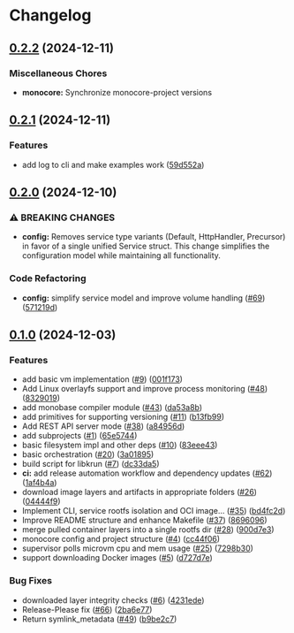 # Changelog

## [0.2.2](https://github.com/appcypher/monocore/compare/monocore-v0.2.1...monocore-v0.2.2) (2024-12-11)


### Miscellaneous Chores

* **monocore:** Synchronize monocore-project versions

## [0.2.1](https://github.com/appcypher/monocore/compare/monocore-v0.2.0...monocore-v0.2.1) (2024-12-11)


### Features

* add log to cli and make examples work ([59d552a](https://github.com/appcypher/monocore/commit/59d552a3b4e2a07936d101c425a90421593212e9))

## [0.2.0](https://github.com/appcypher/monocore/compare/monocore-v0.1.0...monocore-v0.2.0) (2024-12-10)


### ⚠ BREAKING CHANGES

* **config:** Removes service type variants (Default, HttpHandler, Precursor) in favor of a single unified Service struct. This change simplifies the configuration model while maintaining all functionality.

### Code Refactoring

* **config:** simplify service model and improve volume handling ([#69](https://github.com/appcypher/monocore/issues/69)) ([571219d](https://github.com/appcypher/monocore/commit/571219da112ff484e8d0f77162e6d8704dc99f5f))

## [0.1.0](https://github.com/appcypher/monocore/compare/monocore-v0.1.0...monocore-v0.1.0) (2024-12-03)


### Features

* add basic vm implementation ([#9](https://github.com/appcypher/monocore/issues/9)) ([001f173](https://github.com/appcypher/monocore/commit/001f173f80be2e63503222adb1f91bf61123bfeb))
* Add Linux overlayfs support and improve process monitoring ([#48](https://github.com/appcypher/monocore/issues/48)) ([8329019](https://github.com/appcypher/monocore/commit/832901982b6f788b5426f5f1c1055713a9c4b6e6))
* add monobase compiler module ([#43](https://github.com/appcypher/monocore/issues/43)) ([da53a8b](https://github.com/appcypher/monocore/commit/da53a8ba9adda7b503c9cde0c9eb5f3b7a8f064f))
* add primitives for supporting versioning ([#11](https://github.com/appcypher/monocore/issues/11)) ([b13fb99](https://github.com/appcypher/monocore/commit/b13fb9995e16c1a63f35f1d6a64742cc26aa28e2))
* Add REST API server mode ([#38](https://github.com/appcypher/monocore/issues/38)) ([a84956d](https://github.com/appcypher/monocore/commit/a84956d7b5a5e30dcaef78faa1ffd7d8520f035c))
* add subprojects ([#1](https://github.com/appcypher/monocore/issues/1)) ([65e5744](https://github.com/appcypher/monocore/commit/65e5744e11f5e061a567676d9a4d3ae25d3011c3))
* basic filesystem impl and other deps ([#10](https://github.com/appcypher/monocore/issues/10)) ([83eee43](https://github.com/appcypher/monocore/commit/83eee439166cad0c05cee569da6a417e47038f23))
* basic orchestration ([#20](https://github.com/appcypher/monocore/issues/20)) ([3a01895](https://github.com/appcypher/monocore/commit/3a0189560d6d7b61c114d482723185031f647e0f))
* build script for libkrun ([#7](https://github.com/appcypher/monocore/issues/7)) ([dc33da5](https://github.com/appcypher/monocore/commit/dc33da50e786db7bd71607960d831c208514220d))
* **ci:** add release automation workflow and dependency updates ([#62](https://github.com/appcypher/monocore/issues/62)) ([1af4b4a](https://github.com/appcypher/monocore/commit/1af4b4abf1ca90ec20738a72f0b8aca207acbaaa))
* download image layers and artifacts in appropriate folders ([#26](https://github.com/appcypher/monocore/issues/26)) ([04444f9](https://github.com/appcypher/monocore/commit/04444f9f6cf4144bda9e6b0cc0ab2d94a2290ddb))
* Implement CLI, service rootfs isolation and OCI image… ([#35](https://github.com/appcypher/monocore/issues/35)) ([bd4fc2d](https://github.com/appcypher/monocore/commit/bd4fc2dd7e07b2120c74000ea348c1880d4fad80))
* Improve README structure and enhance Makefile ([#37](https://github.com/appcypher/monocore/issues/37)) ([8696096](https://github.com/appcypher/monocore/commit/869609639fad91c76948d04508502881d2ae58ad))
* merge pulled container layers into a single rootfs dir ([#28](https://github.com/appcypher/monocore/issues/28)) ([900d7e3](https://github.com/appcypher/monocore/commit/900d7e3f29299c2218ad5c46af4f1de0cf1e690b))
* monocore config and project structure ([#4](https://github.com/appcypher/monocore/issues/4)) ([cc44f06](https://github.com/appcypher/monocore/commit/cc44f06eb7eea5784508bf35cf3d3cf21c8724c9))
* supervisor polls microvm cpu and mem usage ([#25](https://github.com/appcypher/monocore/issues/25)) ([7298b30](https://github.com/appcypher/monocore/commit/7298b305bd152d75ae91cc35eeab8f187d451262))
* support downloading Docker images ([#5](https://github.com/appcypher/monocore/issues/5)) ([d727d7e](https://github.com/appcypher/monocore/commit/d727d7e37bca5ab9b4153aaf5c3ced350e3605f1))


### Bug Fixes

* downloaded layer integrity checks ([#6](https://github.com/appcypher/monocore/issues/6)) ([4231ede](https://github.com/appcypher/monocore/commit/4231ede61bea7b6d773a9943af6726348cfa2ebc))
* Release-Please fix ([#66](https://github.com/appcypher/monocore/issues/66)) ([2ba6e77](https://github.com/appcypher/monocore/commit/2ba6e77d50db32abe1dc966a8d0ad4458fe871b6))
* Return symlink_metadata ([#49](https://github.com/appcypher/monocore/issues/49)) ([b9be2c7](https://github.com/appcypher/monocore/commit/b9be2c7ef5d4be33e282fe7681540daf8d3a9151))
